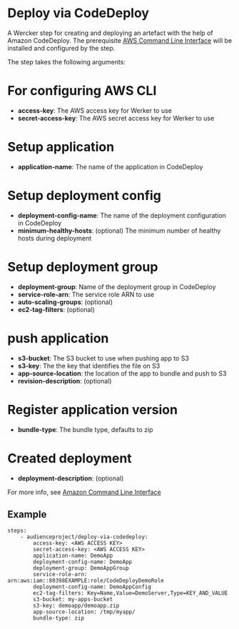 # Deploy via CodeDeploy

A Wercker step for creating and deploying an artefact with the help of Amazon CodeDeploy.
The prerequisite [AWS Command Line Interface](https://aws.amazon.com/cli/) will be installed and configured by the step. 

The step takes the following arguments:
# For configuring AWS CLI
* **access-key**: The AWS access key for Werker to use
* **secret-access-key**: The AWS secret access key for Werker to use
# Setup application
* **application-name**: The name of the application in CodeDeploy
# Setup deployment config
* **deployment-config-name**: The name of the deployment configuration in CodeDeploy
* **minimum-healthy-hosts**: (optional) The minimum number of healthy hosts during deployment
# Setup deployment group
* **deployment-group**: Name of the deployment group in CodeDeploy
* **service-role-arn**: The service role ARN to use
* **auto-scaling-groups**: (optional)  
* **ec2-tag-filters**: (optional)
# push application
* **s3-bucket**: The S3 bucket to use when pushing app to S3
* **s3-key**: The the key that identifies the file on S3 
* **app-source-location**: the location of the app to bundle and push to S3
* **revision-description**: (optional) 
# Register application version    
* **bundle-type**: The bundle type, defaults to zip
# Created deployment
* **deployment-description**: (optional)

For more info, see [Amazon Command Line Interface](http://docs.aws.amazon.com/cli/latest/reference/deploy)

## Example

```
steps:
    - audienceproject/deploy-via-codedeploy:
        access-key: <AWS ACCESS KEY>
        secret-access-key: <AWS ACCESS KEY>
        application-name: DemoApp
        deployment-config-name: DemoApp
        deployment-group: DemoAppGroup
        service-role-arn: arn:aws:iam::80398EXAMPLE:role/CodeDeployDemoRole
        deployment-config-name: DemoAppConfig                         
        ec2-tag-filters: Key=Name,Value=DemoServer,Type=KEY_AND_VALUE 
        s3-bucket: my-apps-bucket
        s3-key: demoapp/demoapp.zip
        app-source-location: /tmp/myapp/
        bundle-type: zip
```
